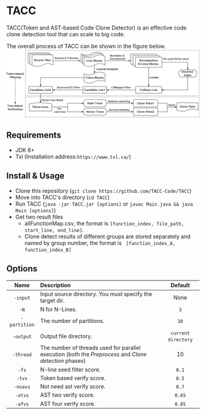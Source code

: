 
# TACC
TACC(Token and AST-based Code Clone Detector) is an effective code clone detection tool that can scale to big code.

The overall process of TACC can be shown in the figure below. 
![Overview of TACC](/IMG/flow.png "Overview of TACC")
## Requirements
- JDK 8+
- Txl (Installation address:`https://www.txl.ca/`)

## Install & Usage
- Clone this repository (`git clone https://github.com/TACC-Code/TACC`)
- Move into TACC's directory (`cd TACC`) 
- Run TACC (`java -jar TACC.jar [options]` or `javac Main.java && java Main [options]`)
- Get two result files
  - allFunctionMap.csv, the format is 
  `[function_index, file_path, start_line, end_line]`.
  - Clone detect results of different groups are stored separately and named by group number, the format is `
  [function_index_A, function_index_B]`

## Options
|Name|Description|Default|
|:--:|:--|:--:|
|`-input`|Input source directory. You must specify the target dir.|None|
|`-N`|N for N-Lines.|`3`|
|`-partition`|The number of partitions.|`10`|
|`-output`|Output file directory.|`current directory`|
|`-thread`|The number of threads used for parallel execution (both the *Preprocess* and *Clone detection* phases)|10|
|`-fs`|N-line seed filter score.|`0.1`|
|`-tvs`|Token based verify score.|`0.5`|
|`-nnavs`|Not need ast verify score.|`0.7`|
|`-atvs`|AST two verify score.|`0.65`|
|`-afvs`|AST four verify score.|`0.85`|



